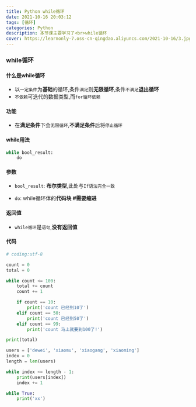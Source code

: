 ```yaml
---
title: Python while循环
date: 2021-10-16 20:03:12
tags: [循环]
categories: Python
description: 本节课主要学习了<br>while循环
cover: https://learnonly-7.oss-cn-qingdao.aliyuncs.com/2021-10-16/3.jpg
---
```


### while循环

#### 什么是while循环

- 以`一定条件`为**基础**的循环,条件`满足`则**无限循环**,条件`不满足`**退出循环**
- `不依赖`可迭代的数据类型,而`for循环依赖`

#### 功能

- 在**满足条件**下会`无限循环`,**不满足条件**后将`停止循环`

#### while用法

```python
while bool_result:
	do
```

#### 参数

- `bool_result`: **布尔类型**,此处与`If语法完全一致`

- `do`: while循环体的**代码块**    **#需要缩进**

#### 返回值

- `while循环`是`语句`,**没有返回值**

#### 代码

```python
# coding:utf-8

count = 0
total = 0

while count <= 100:
    total += count
    count += 1

    if count == 10:
        print('count 已经到10了')
    elif count == 50:
        print('count 已经到50了')
    elif count == 99:
        print('count 马上就要到100了!')

print(total)

users = ['dewei', 'xiaomu', 'xiaogang', 'xiaoming']
index = 0
length = len(users)

while index <= length - 1:
    print(users[index])
    index += 1

while True:
    print('xx')

```
